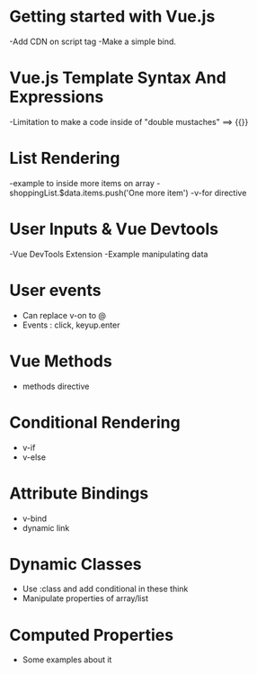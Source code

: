 # Getting started with Vue.js
-Add CDN on script tag 
-Make a simple bind.

# Vue.js Template Syntax And Expressions
-Limitation to make a code inside of "double mustaches" ==> {{}}

# List Rendering
-example to inside more items on array - shoppingList.$data.items.push('One more item')
-v-for directive

# User Inputs & Vue Devtools
-Vue DevTools Extension
-Example manipulating data

# User events
- Can replace v-on to @
- Events : click, keyup.enter

# Vue Methods
- methods directive

# Conditional Rendering
- v-if
- v-else 

# Attribute Bindings
- v-bind
- dynamic link

# Dynamic Classes
- Use :class and add conditional in these think
- Manipulate properties of array/list

# Computed Properties
- Some examples about it